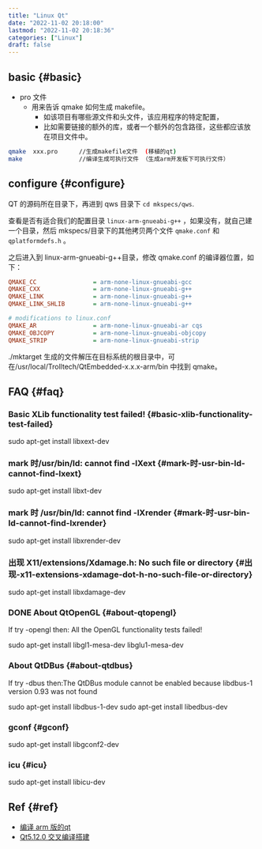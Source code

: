 ```yaml
---
title: "Linux Qt"
date: "2022-11-02 20:18:00"
lastmod: "2022-11-02 20:18:36"
categories: ["Linux"]
draft: false
---
```


## basic {#basic}

-   pro 文件
    -   用来告诉 qmake 如何生成 makefile。
        -   如该项目有哪些源文件和头文件，该应用程序的特定配置，
        -   比如需要链接的额外的库，或者一个额外的包含路径，这些都应该放在项目文件中。

<!--listend-->

```bash
qmake  xxx.pro 		//生成makefile文件  (移植的qt)
make 				//编译生成可执行文件 （生成arm开发板下可执行文件）
```


## configure {#configure}

QT 的源码所在目录下，再进到 qws 目录下 `cd mkspecs/qws`.

查看是否有适合我们的配置目录 `linux-arm-gnueabi-g++` ，如果没有，就自己建一个目录，然后 mkspecs/目录下的其他拷贝两个文件 `qmake.conf` 和 `qplatformdefs.h` 。

之后进入到 linux-arm-gnueabi-g++目录，修改 qmake.conf 的编译器位置，如下：

```cfg
QMAKE_CC                = arm-none-linux-gnueabi-gcc
QMAKE_CXX               = arm-none-linux-gnueabi-g++
QMAKE_LINK              = arm-none-linux-gnueabi-g++
QMAKE_LINK_SHLIB        = arm-none-linux-gnueabi-g++

# modifications to linux.conf
QMAKE_AR                = arm-none-linux-gnueabi-ar cqs
QMAKE_OBJCOPY           = arm-none-linux-gnueabi-objcopy
QMAKE_STRIP             = arm-none-linux-gnueabi-strip
```

./mktarget 生成的文件解压在目标系统的根目录中，可在/usr/local/Trolltech/QtEmbedded-x.x.x-arm/bin 中找到 qmake。


## FAQ {#faq}


### Basic XLib functionality test failed! {#basic-xlib-functionality-test-failed}

sudo apt-get install libxext-dev


### mark 时/usr/bin/ld: cannot find -lXext {#mark-时-usr-bin-ld-cannot-find-lxext}

sudo apt-get install libxt-dev


### mark 时 /usr/bin/ld: cannot find -lXrender {#mark-时-usr-bin-ld-cannot-find-lxrender}

sudo apt-get install libxrender-dev


### 出现 X11/extensions/Xdamage.h: No such file or directory {#出现-x11-extensions-xdamage-dot-h-no-such-file-or-directory}

sudo apt-get install libxdamage-dev


### <span class="org-todo done DONE">DONE</span> About QtOpenGL {#about-qtopengl}

If try -opengl then: All the OpenGL functionality tests failed!

sudo apt-get install libgl1-mesa-dev libglu1-mesa-dev


### About QtDBus {#about-qtdbus}

If try -dbus then:The QtDBus module cannot be enabled because libdbus-1 version 0.93 was not found

sudo apt-get install libdbus-1-dev
sudo apt-get install libedbus-dev


### gconf {#gconf}

sudo apt-get install libgconf2-dev


### icu {#icu}

sudo apt-get install libicu-dev


## Ref {#ref}

-   [编译 arm 版的qt](https://www.cnblogs.com/wanghuaijun/p/7746560.html)
-   [Qt5.12.0 交叉编译搭建](https://www.codeprj.com/blog/9beb661.html)